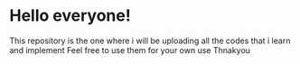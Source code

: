 # Hello everyone!

This repository is the one where i will be uploading all the codes that i learn and implement 
Feel free to use them for your own use
Thnakyou
